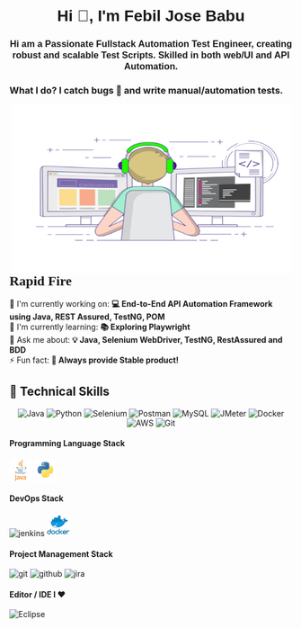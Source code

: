 <!-- Header Section -->
<h1 align="center"><font face="Arial">Hi 👋, I'm Febil Jose Babu</font></h1>
<h3 align="center"><font face="Arial"><a href="https://www.linkedin.com/in/febil-jb-a41078153" target="_blank" rel="noreferrer"></a> Hi am a Passionate Fullstack Automation Test Engineer, creating robust and scalable Test Scripts. Skilled in both web/UI and API Automation.
</font></h3>

<h3><font> What I do? I catch bugs 🐞 and write manual/automation tests.</font></h3>


<!-- GIF -->
<img align="right" height="300" width="500" src="https://raw.githubusercontent.com/mikonoid/mikonoid/main/images/gifs/coder3.gif" />

<!-- Rapid Fire -->
<h3 align="left"><font size="+2" face="Verdana">Rapid Fire</font></h3>
<p align="left">
    💼 I'm currently working on: <strong>💻 End-to-End API Automation Framework using Java, REST Assured, TestNG, POM</strong><br>
    🌱 I'm currently learning: <strong>📚 Exploring Playwright</strong><br>
    💬 Ask me about: <strong>💡 Java, Selenium WebDriver, TestNG, RestAssured and BDD</strong><br>
    ⚡ Fun fact: <strong>🎢 Always provide Stable product!</strong>
</p>

## 💼 Technical Skills

<p align="center">
  <img src="https://img.shields.io/badge/Java-007396?style=for-the-badge&logo=java&logoColor=white" alt="Java">
  <img src="https://img.shields.io/badge/Python-3776AB?style=for-the-badge&logo=python&logoColor=white" alt="Python">
  <img src="https://img.shields.io/badge/Selenium-43B02A?style=for-the-badge&logo=selenium&logoColor=white" alt="Selenium">
  <img src="https://img.shields.io/badge/Postman-FF6C37?style=for-the-badge&logo=postman&logoColor=white" alt="Postman">
  <img src="https://img.shields.io/badge/MySQL-4479A1?style=for-the-badge&logo=mysql&logoColor=white" alt="MySQL">
  <img src="https://img.shields.io/badge/JMeter-D22128?style=for-the-badge&logo=apache%20jmeter&logoColor=white" alt="JMeter">
  <img src="https://img.shields.io/badge/Docker-2496ED?style=for-the-badge&logo=docker&logoColor=white" alt="Docker">
  <img src="https://img.shields.io/badge/AWS-232F3E?style=for-the-badge&logo=amazon-aws&logoColor=white" alt="AWS">
  <img src="https://img.shields.io/badge/Git-F05032?style=for-the-badge&logo=git&logoColor=white" alt="Git">
</p>


#### Programming Language Stack
<p align="left">  
<img src="https://raw.githubusercontent.com/github/explore/80688e429a7d4ef2fca1e82350fe8e3517d3494d/topics/java/java.png" alt="java" title="java8" width="40" height="40"/> 
<img src="https://raw.githubusercontent.com/github/explore/80688e429a7d4ef2fca1e82350fe8e3517d3494d/topics/python/python.png" alt="python" title="python" width="40" height="40"/> 
</p>

#### DevOps Stack 
<p>
<img src="https://www.vectorlogo.zone/logos/jenkins/jenkins-icon.svg" alt="jenkins" title="jenkins" width="40" height="40"/>  
<img src="https://raw.githubusercontent.com/github/explore/80688e429a7d4ef2fca1e82350fe8e3517d3494d/topics/docker/docker.png" alt="docker" title="docker" width="40" height="40"/>  </p>

#### Project Management Stack
<p align="left"><img src="https://www.vectorlogo.zone/logos/git-scm/git-scm-icon.svg" alt="git" title="git" width="40" height="40"/>  <img src="https://www.vectorlogo.zone/logos/github/github-icon.svg" alt="github" title="github" width="40" height="40"/>  <img src="https://www.vectorlogo.zone/logos/atlassian_jira/atlassian_jira-icon.svg" alt="jira" title="jira" width="40" height="40"/></p>

#### Editor / IDE I ♥
<p align="left"><img src="https://logowik.com/content/uploads/images/eclipse5466.jpg" alt="Eclipse" title="Eclipse" width="40" height="40"/> </p>






